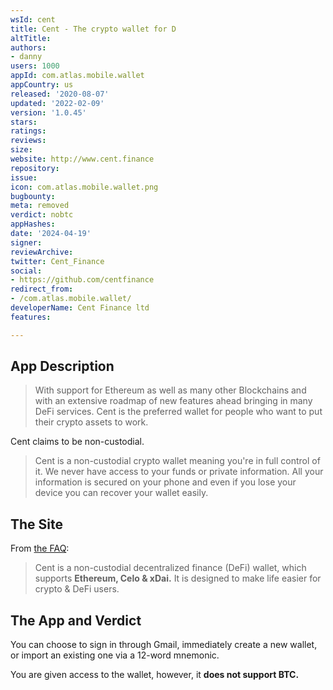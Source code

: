 ```yaml
---
wsId: cent
title: Cent - The crypto wallet for D
altTitle: 
authors:
- danny
users: 1000
appId: com.atlas.mobile.wallet
appCountry: us
released: '2020-08-07'
updated: '2022-02-09'
version: '1.0.45'
stars: 
ratings: 
reviews: 
size: 
website: http://www.cent.finance
repository: 
issue: 
icon: com.atlas.mobile.wallet.png
bugbounty: 
meta: removed
verdict: nobtc
appHashes: 
date: '2024-04-19'
signer: 
reviewArchive: 
twitter: Cent_Finance
social:
- https://github.com/centfinance
redirect_from:
- /com.atlas.mobile.wallet/
developerName: Cent Finance ltd
features: 

---
```


## App Description

> With support for Ethereum as well as many other Blockchains and with an extensive roadmap of new features ahead bringing in many DeFi services. Cent is the preferred wallet for people who want to put their crypto assets to work.

Cent claims to be non-custodial.

> Cent is a non-custodial crypto wallet meaning you're in full control of it. We never have access to your funds or private information. All your information is secured on your phone and even if you lose your device you can recover your wallet easily.

## The Site

From [the FAQ](https://cent.finance/faqs.html):

> Cent is a non-custodial decentralized finance (DeFi) wallet, which supports **Ethereum, Celo & xDai.** It is designed to make life easier for crypto & DeFi users.

## The App and Verdict

You can choose to sign in through Gmail, immediately create a new wallet, or import an existing one via a 12-word mnemonic.

You are given access to the wallet, however, it **does not support BTC.**